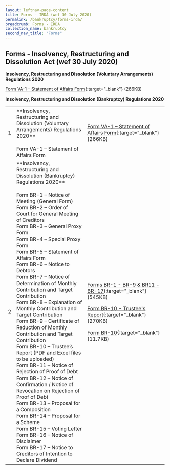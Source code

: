 ```yaml
---
layout: leftnav-page-content
title: Forms - IRDA (wef 30 July 2020)
permalink: /bankruptcy/forms-irda/
breadcrumb: Forms - IRDA 
collection_name: bankruptcy
second_nav_title: "Forms"
---
```


Forms - Insolvency, Restructuring and Dissolution Act (wef 30 July 2020)
---

**Insolvency, Restructuring and Dissolution (Voluntary Arrangements) Regulations 2020**<BR>
  
[Form VA-1 – Statement of Affairs Form](/files/FormVA-1–StatementofAffairsForm.PDF/){:target="_blank"} (266KB)

**Insolvency, Restructuring and Dissolution (Bankruptcy) Regulations 2020**<BR>
<table>
 <tr>
  <td>1</td>
  <td>**Insolvency, Restructuring and Dissolution (Voluntary Arrangements) Regulations 2020**<br><br>
    Form VA-1 – Statement of Affairs Form</td>
  <td>
   
  [Form VA-1 – Statement of Affairs Form](/files/FormVA-1–StatementofAffairsForm.PDF/){:target="_blank"} (266KB)</td>
 </tr>
 <tr>
  <td>2</td>
  <td>**Insolvency, Restructuring and Dissolution (Bankruptcy) Regulations 2020**<br><br>
  Form BR-1 – Notice of Meeting (General Form)<BR>
  Form BR-2 – Order of Court for General Meeting of Creditors<BR>
  Form BR-3 – General Proxy Form<BR>
  Form BR-4 – Special Proxy Form<BR>
  Form BR-5 – Statement of Affairs Form<BR>
  Form BR-6 – Notice to Debtors<BR>
  Form BR-7 – Notice of Determination of Monthly Contribution and Target Contribution<BR>
  Form BR-8 – Explanation of Monthly Contribution and Target Contribution<BR>
  Form BR-9 – Certificate of Reduction of Monthly Contribution and Target Contribution<BR>
  Form BR-10 – Trustee’s Report (PDF and Excel files to be uploaded)<BR>
  Form BR-11 – Notice of Rejection of Proof of Debt<BR>
  Form BR-12 – Notice of Confirmation / Notice of Revocation on Rejection of Proof of Debt<BR>
  Form BR-13 – Proposal for a Composition<BR>
  Form BR-14 – Proposal for a Scheme<BR>
  Form BR-15 – Voting Letter<BR>
  Form BR-16 – Notice of Disclaimer<BR>
  Form BR-17 – Notice to Creditors of Intention to Declare Dividend<BR></td>
  <td>

[Forms BR-1 - BR-9 & BR11 - BR-17](/files/FormsBR-1-BR-9,BR11-BR-17.pdf/){:target="_blank"} (545KB)

[Form BR-10 - Trustee's Report](/files/FormBR-10-Trustee'sReport.pdf/){:target="_blank"} (270KB)

[Form BR-10](/files/FormBR-10.xlsx/){:target="_blank"} (11.7KB) </td></tr></table><br>
